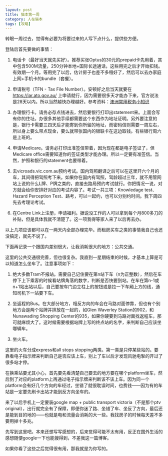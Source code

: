 ```yaml
---
layout: post
title: 猫本第一周
category: 人在猫本
tags: [攻略]
---
```


转眼一周过去，觉得有必要为将要过来的人写下点什么，提供些方便。

登陆后首先要做的事情：

1. 电话卡（最好当天就先买好）。推荐买张Optus的30元的prepaid卡先用着，其中包含500M流量，250分钟本地+国际长途通话，这些用完之后才开始扣钱。有效期一个月。等用完了以后，估计房子也差不多租好了，然后可以去办家庭上网+手机卡的bundle（套餐）。

2. 申请税号（TFN - Tax File Number）。安顿好之后当天就要在 https://iar.ato.gov.au/ 上申请就行，因为需要很多天才能办下来，官方说法是28天以内。所以当然越快办理越好。参考资料：[澳洲常用税务小知识](https://www.hioz.org/ibbs/thread-898869-1-2.html)

3. 办理银行卡。请务必存点钱进去，然后要银行打印出statement来。上面会写有你的住址。办很多其他手续都需要这个东西作为地址证明。另外要注意的是，银行卡需要三四天后才能寄到你所留的地址，而密码信则需要一周左右，所以身上要么带点现金，要么就带张国内的银联卡在这边取钱。有些银行周六是上班的。

4. 申请Medicare。请务必打印出准签信带着，因为现在都是电子签证了，但Medicare office需要知道你的签证类型才能办理。所以一定要有准签信。当然，护照和银行的statement也要带着。

5. 去vicroads.vic.com.au预约考试。国内驾照翻译之后可以在这里开六个月的车，其间得把驾照考下来。如果你在国内有驾照，驾龄超过三年，就不用管网站上说的什么L牌、P牌之类的，直接去路局预约考试就行。你把情况一说，对方就会给你安排好对应的考试内容了。考试一共三项：Knowledage test、Hazard Perception Test、路考，可以一起约，也可以分别约时间。我下周四先去考理论考试。

6. 在Centre Link上注册，申请福利。据说没工作的人可以拿到每个月800多刀的补贴，但是具体我就不清楚了。这一项我得等家人来了以后再去办。

以上几项应该都可以在一两天内全部办理完毕。而租房买车之类的事情我自己也还没搞定，就先不说了。

下面再记录一个跟国内差别很大，让我消耗很大的地方：公共交通。

这里的公共交通很完善，但也很复杂。我直到一星期结束的时候，才基本上算是可以知道怎么坐车了。注意事项如下：

1. 绝大多数Tram不报站。需要自己记住要在第n站下车（n为正整数），然后在车停下上下乘客的时候看站牌角落的数字，判断是否快要到站。在车在第n-1或n+1站出站以后，自己要按车门边立柱上的按钮或是拉一下车厢上方的线，通知司机下一站要下车。

2. 坐返程的Bus。在大部分地方，相反方向的车会在马路对面停靠，但也有个别地方会是两个站牌并排放在一起的，如Glen Waverley Station的902，和Nunawading Shopping Center的935，如果你硬要到马路对面找返程车，那可就麻烦大了。这时候需要根据站牌上写的终点站的名字，来判断自己应该坐哪辆车。

3. 坐火车。

这里的火车分成express和all stops stopping两类。第一类是只停某些站的。要靠看电子指示牌来判断自己是否应该上车，别上了车以后才发现风驰电掣的开过了很多站才停。

在换乘站要尤其小心，首先要先看清楚自己要去的地方要在哪个platform坐车，然后到了对应的platform上再通过电子指示牌来判断该不该上车。因为同一个platform会有好几个方向的车经过，坐错了就很耽误时间，也费钱——因为有的车站是一定要先刷卡出站才能到反方向坐车的。

来了以后手机上一定要装google map + public transport victoria（不是那个ptv original），出行就完全有了保障，即便你迷了路、坐错了车、坐反了方向，最后还是能到目的地的——也就是电和流量会消耗的大一些。我找房子的时候每天差不多要用掉十多兆。

先写到这里吧。本来还想写写感想的，后来觉得可能不太有用，反正在国外生活的感想随便google一下也能搜得到，不差我这一篇博客。

如果你看了这些之后觉得很有用，那我就是为你写的。

